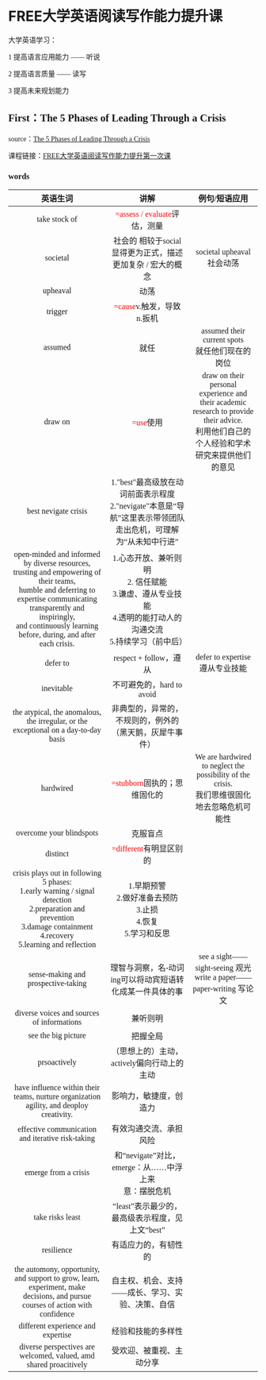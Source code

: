 # FREE大学英语阅读写作能力提升课
<text style="font-family:Times New Roman;">
大学英语学习：

1 提高语言应用能力 —— 听说

2 提高语言质量 —— 读写

3 提高未来规划能力

## First：The 5 Phases of Leading Through a Crisis

source：[The 5 Phases of Leading Through a Crisis](https://time.com/charter/6216047/prepared-leader-erika-james-lynn-wooten/)

课程链接：[FREE大学英语阅读写作能力提升第一次课](https://www.bilibili.com/video/BV13B4y1E7cV/?spm_id_from=333.337.search-card.all.click&vd_source=489ffc649530594b28a5b31b125daf69)

### words

|英语生词|讲解|例句/短语应用|
|:---:|:---:|:---:|
|take stock of|<text style="color:red;">=assess / evaluate</text>评估，测量||
|societal|社会的 相较于social显得更为正式，描述更加复杂 / 宏大的概念|societal upheaval<br/>社会动荡|
|upheaval|动荡||
|trigger|<text style="color:red;">=cause</text>v.触发，导致 n.扳机||
|assumed|就任|assumed their current spots <br/>就任他们现在的岗位||
|draw on |<text style="color:red;">=use</text>使用|draw on their personal experience and their academic research to provide their advice. <br/>利用他们自己的个人经验和学术研究来提供他们的意见|
|best nevigate crisis|1."best"最高级放在动词前面表示程度<br/>2."nevigate"本意是“导航”这里表示带领团队走出危机，可理解为“从未知中行进”|
|open-minded and informed by diverse resources,<br/> trusting and empowering of their teams, <br/>humble and deferring to expertise communicating transparently and inspiringly,<br/> and continuously learning before, during, and after each crisis.|1.心态开放、兼听则明<br/>2. 信任赋能<br/>3.谦虚、遵从专业技能<br/>4.透明的能打动人的沟通交流<br/>5.持续学习（前中后）|
|defer to|respect + follow，遵从|defer to expertise <br/>遵从专业技能|
|inevitable|不可避免的，hard to avoid|
|the atypical, the anomalous, the irregular, or the exceptional on a day-to-day basis|非典型的，异常的，不规则的，例外的（黑天鹅，灰犀牛事件）|
|hardwired|<text style="color:red;">=stubborn</text>固执的；思维固化的|We are hardwired to neglect the possibility of the crisis.<br/>我们思维很固化地去忽略危机可能性|
|overcome your blindspots|克服盲点|
|distinct|<text style="color:red;">=different</text>有明显区别的|
|crisis plays out in following 5 phases:<br/>1.early warning / signal detection<br/>2.preparation and prevention<br/>3.damage containment<br/>4.recovery<br/>5.learning and reflection |1.早期预警<br/>2.做好准备去预防<br/>3.止损<br/>4.恢复<br/>5.学习和反思|
|sense-making and prospective-taking|理智与洞察，名-动词ing可以将动宾短语转化成某一件具体的事|see a sight——sight-seeing 观光<br/>write a paper——paper-writing 写论文|
|diverse voices and sources of informations|兼听则明|
|see the big picture|把握全局|
|prsoactively|（思想上的）主动，actively偏向行动上的主动|
|have influence within their teams, nurture organization agility, and deoploy creativity.|影响力，敏捷度，创造力|
|effective communication and iterative risk-taking|有效沟通交流、承担风险|
|emerge from a crisis|和“nevigate”对比，emerge：从……中浮上来<br/>意：摆脱危机|
|take risks least|“least”表示最少的，最高级表示程度，见上文“best”|
|resilience|有适应力的，有韧性的|
|the automony, opportunity, and support to grow, learn, experiment, make decisions, and pursue courses of action with confidence|自主权、机会、支持——成长、学习、实验、决策、自信|
|different experience and expertise|经验和技能的多样性|
|diverse perspectives are welcomed, valued, amd shared proacitively|受欢迎、被重视、主动分享|





</text>